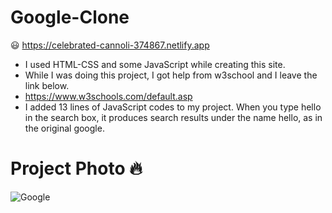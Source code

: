 # Google-Clone 
 :smiley: https://celebrated-cannoli-374867.netlify.app
 - I used HTML-CSS and some JavaScript while creating this site.
 - While I was doing this project, I got help from w3school and I leave the link below.
 - https://www.w3schools.com/default.asp
 - I added 13 lines of JavaScript codes to my project. When you type hello in the search box, it produces search results under the name hello, as in the original google.
# Project Photo :fire:
![Google](https://user-images.githubusercontent.com/106542921/187646777-7676fcfe-e1a8-4e65-af06-4c79678c317b.png)
